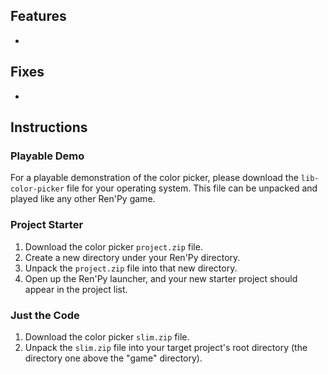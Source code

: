 ## Features

* 

## Fixes

* 


## Instructions

### Playable Demo

For a playable demonstration of the color picker, please download the
`lib-color-picker` file for your operating system.  This file can be unpacked
and played like any other Ren'Py game.

### Project Starter

1. Download the color picker `project.zip` file.
2. Create a new directory under your Ren'Py directory.
3. Unpack the `project.zip` file into that new directory.
4. Open up the Ren'Py launcher, and your new starter project should appear in
   the project list.

### Just the Code

1. Download the color picker `slim.zip` file.
2. Unpack the `slim.zip` file into your target project's root directory (the
   directory one above the "game" directory).
